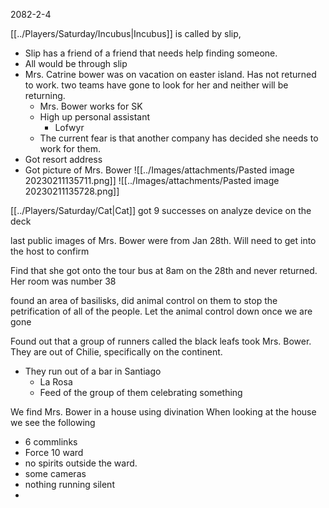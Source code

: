 2082-2-4

[[../Players/Saturday/Incubus|Incubus]] is called by slip,
- Slip has a friend of a friend that needs help finding someone. 
- All would be through slip
- Mrs. Catrine bower was on vacation on easter island. Has not returned to work. two teams have gone to look for her and neither will be returning.
	- Mrs. Bower works for SK
	- High up personal assistant
		- Lofwyr
	- The current fear is that another company has decided she needs to work for them.
- Got resort address
- Got picture of Mrs. Bower
![[../Images/attachments/Pasted image 20230211135711.png]] ![[../Images/attachments/Pasted image 20230211135728.png]]

[[../Players/Saturday/Cat|Cat]] got 9 successes on analyze device on the deck

last public images of Mrs. Bower were from Jan 28th. Will need to get into the host to confirm

Find that she got onto the tour bus at 8am on the 28th and never returned. Her room was number 38

found an area of basilisks, did animal control on them to stop the petrification of all of the people. Let the animal control down once we are gone

Found out that a group of runners called the black leafs took Mrs. Bower. They are out of Chilie, specifically on the continent. 
- They run out of a bar in Santiago
	- La Rosa
	- Feed of the group of them celebrating something

We find Mrs. Bower in a house using divination
When looking at the house we see the following
- 6 commlinks
- Force 10 ward
- no spirits outside the ward.
- some cameras
- nothing running silent
- 